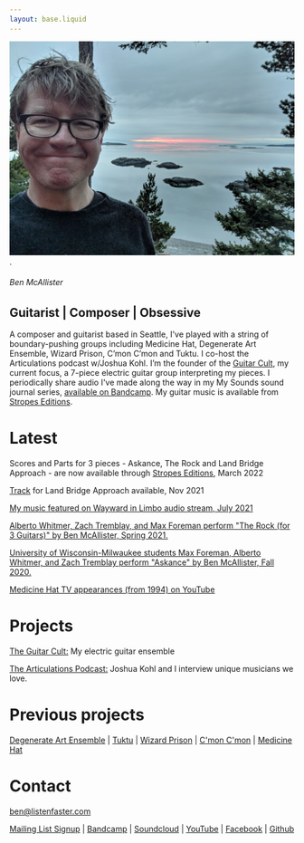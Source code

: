 ```yaml
---
layout: base.liquid
---
```



<div id="home-header">

![The esteemed composer](/images/Ben_on_Orcas.jpg).

###### Ben McAllister

## Guitarist | Composer | Obsessive

</div>

<div id="home-body">

A composer and guitarist based in Seattle, I've played with a string of boundary-pushing groups 
including Medicine Hat, Degenerate Art Ensemble, Wizard Prison, C’mon C’mon and Tuktu. 
I co-host the Articulations podcast w/Joshua Kohl. I’m the founder of the [Guitar Cult](http://theguitarcult.com/), my current focus, a 7-piece electric guitar group interpreting my pieces. I periodically share audio I've made along the way in my My Sounds sound journal series, [available on Bandcamp](https://listenfastermusic.bandcamp.com/).  My guitar music is available from [Stropes Editions](https://www.stropes.com/ben-mcallister/).

# Latest

Scores and Parts for 3 pieces - Askance, The Rock and Land Bridge Approach - are now available through [Stropes Editions](https://www.stropes.com/ben-mcallister/), March 2022

[Track](https://listenfastermusic.bandcamp.com/track/land-bridge-approach-for-3-guitars) for Land Bridge Approach available, Nov 2021

[My music featured on Wayward in Limbo audio stream, July 2021](https://listenfastermusic.bandcamp.com/track/land-bridge-approach-for-3-guitars)

[Alberto Whitmer, Zach Tremblay, and Max Foreman perform "The Rock (for 3 Guitars)" by Ben McAllister, Spring 2021.](https://www.youtube.com/watch?v=2M7vOIHOeeU)

[University of Wisconsin-Milwaukee students Max Foreman, Alberto Whitmer, and Zach Tremblay perform "Askance" by Ben McAllister, Fall 2020.](https://www.youtube.com/watch?v=hmvI6H64SPI)

[Medicine Hat TV appearances (from 1994)  on YouTube](https://www.youtube.com/playlist?list=PL8HqEsHojIXPM3Nn-1xxiXzWyiu_Mn-T6)

# Projects

[The Guitar Cult:](https://www.theguitarcult.com/) My electric guitar ensemble

[The Articulations Podcast:](https://www.articulationspodcast.com/) Joshua Kohl and I interview unique musicians we love.

# Previous projects

[Degenerate Art Ensemble](https://www.degenerateartensemble.com/) | [Tuktu](https://listenfastermusic.bandcamp.com/album/qayaq-1) | [Wizard Prison](https://wizardprison.bandcamp.com/) | [C'mon C'mon](https://cmoncmon.bandcamp.com/) | [Medicine Hat](https://listenfastermusic.bandcamp.com/album/medicine-hat)

# Contact

ben@listenfaster.com

[Mailing List Signup](http://eepurl.com/bbcGMr) | [Bandcamp](https://listenfastermusic.bandcamp.com/) | [Soundcloud](https://soundcloud.com/listenfaster/) | [YouTube](https://www.youtube.com/channel/UCWBSD3mHhaImuKrzbQ0zHQA) | [Facebook](https://www.facebook.com/ben.mcallister) | [Github](https://github.com/benmca/)

</div>


